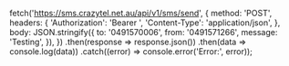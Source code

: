 fetch('https://sms.crazytel.net.au/api/v1/sms/send', {
  method: 'POST',
  headers: {
    'Authorization': 'Bearer ',
    'Content-Type': 'application/json',
  },
  body: JSON.stringify({
    to: '0491570006',
    from: '0491571266',
    message: 'Testing',
  }),
})
.then(response => response.json())
.then(data => console.log(data))
.catch((error) => console.error('Error:', error));